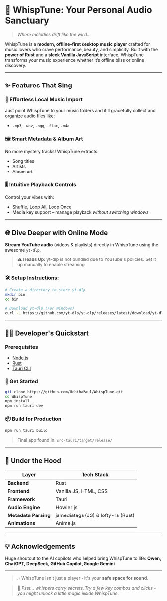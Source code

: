 # 🎵 WhispTune: Your Personal Audio Sanctuary

> *Where melodies drift like the wind...*

WhispTune is a **modern, offline-first desktop music player** crafted for music lovers who crave performance, beauty, and simplicity. Built with the **power of Rust** and a **sleek Vanilla JavaScript** interface, WhispTune transforms your music experience whether it’s offline bliss or online discovery.

---

## ✨ Features That Sing

### 🎼 Effortless Local Music Import
Just point WhispTune to your music folders and it’ll gracefully collect and organize audio files like:
- `.mp3`, `.wav`, `.ogg`, `.flac`, `.m4a`

### 🖼️ Smart Metadata & Album Art
No more mystery tracks! WhispTune extracts:
- Song titles
- Artists
- Album art  

### 🎚️ Intuitive Playback Controls
Control your vibes with:
- Shuffle, Loop All, Loop Once
- Media key support – manage playback *without switching windows*

---

## 🌐 Dive Deeper with Online Mode

**Stream YouTube audio** (videos & playlists) directly in WhispTune using the awesome `yt-dlp`.

> ⚠️ **Heads Up:** yt-dlp is not bundled due to YouTube's policies. Set it up manually to enable streaming:

### 🛠️ Setup Instructions:
```bash
# Create a directory to store yt-dlp
mkdir bin
cd bin

# Download yt-dlp (For Windows)
curl -L https://github.com/yt-dlp/yt-dlp/releases/latest/download/yt-dlp.exe -o yt-dlp
```

---

## 🧑‍💻 Developer's Quickstart

### Prerequisites
- [Node.js](https://nodejs.org/)
- [Rust](https://www.rust-lang.org/)
- [Tauri CLI](https://tauri.app/)

### 🚀 Get Started
```bash
git clone https://github.com/UchihaPaul/WhispTune.git
cd WhispTune
npm install
npm run tauri dev
```

### 📦 Build for Production
```bash
npm run tauri build
```
> Final app found in: `src-tauri/target/release/`

---

## 🧠 Under the Hood

| Layer        | Tech Stack                                     |
|--------------|------------------------------------------------|
| **Backend**  | Rust                                            |
| **Frontend** | Vanilla JS, HTML, CSS                          |
| **Framework**| Tauri                                           |
| **Audio Engine** | Howler.js                                 |
| **Metadata Parsing** | jsmediatags (JS) & lofty-rs (Rust)     |
| **Animations** | Anime.js                                    |

---

## 💡 Acknowledgements

Huge shoutout to the AI copilots who helped bring WhispTune to life:
**Qwen, ChatGPT, DeepSeek, GitHub Copilot, Google Gemini**

---

> 🎶 WhispTune isn't just a player - it's your **safe space for sound**.

> 🥚 *Psst... whispers carry secrets. Try a few key combos and clicks - you might unlock a little magic inside WhispTune.*
